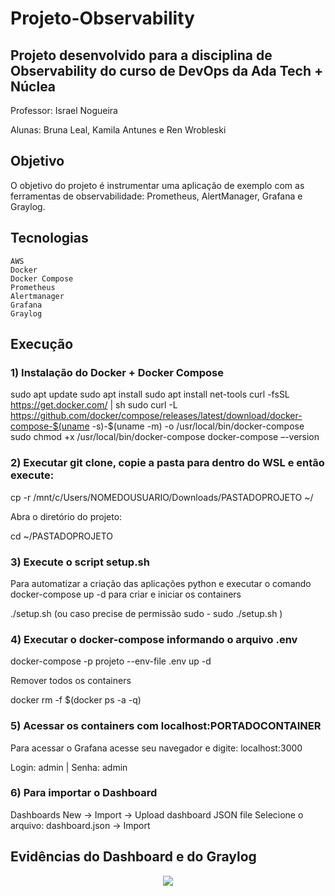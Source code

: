 <h1>Projeto-Observability</h1>

<h2>Projeto desenvolvido para a disciplina de Observability do curso de DevOps da Ada Tech + Núclea</h2>

Professor: Israel Nogueira

Alunas: Bruna Leal, Kamila Antunes e Ren Wrobleski

<h2>Objetivo</h2>

O objetivo do projeto é instrumentar uma aplicação de exemplo com as ferramentas de observabilidade:
Prometheus, AlertManager, Grafana e Graylog.


<h2>Tecnologias</h2>

    AWS
    Docker
    Docker Compose
    Prometheus
    Alertmanager
    Grafana
    Graylog

<h2>Execução</h2>

<h3>1) Instalação do Docker + Docker Compose</h3>

sudo apt update
sudo apt install
sudo apt install net-tools
curl -fsSL https://get.docker.com/ | sh
sudo curl -L https://github.com/docker/compose/releases/latest/download/docker-compose-$(uname -s)-$(uname -m) -o /usr/local/bin/docker-compose
sudo chmod +x /usr/local/bin/docker-compose
docker-compose –-version

<h3>2) Executar git clone, copie a pasta para dentro do WSL e então execute:</h3>

cp -r /mnt/c/Users/NOMEDOUSUARIO/Downloads/PASTADOPROJETO ~/

Abra o diretório do projeto:

cd ~/PASTADOPROJETO

<h3>3) Execute o script setup.sh</h3>

Para automatizar a criação das aplicações python e executar o comando docker-compose up -d para criar e iniciar os containers

./setup.sh (ou caso precise de permissão sudo - sudo ./setup.sh )

<h3>4) Executar o docker-compose informando o arquivo .env </h3>

docker-compose -p projeto  --env-file .env up -d

Remover todos os containers

docker rm -f $(docker ps -a -q)

<h3>5) Acessar os containers com localhost:PORTADOCONTAINER </h3>
Para acessar o Grafana acesse seu navegador e digite: localhost:3000

Login: admin | Senha: admin

<h3>6) Para importar o Dashboard</h3>
 Dashboards New -> Import -> Upload dashboard JSON file Selecione o arquivo: dashboard.json -> Import



<h2>Evidências do Dashboard e do Graylog</h2>
<div align="center">
<img src="[https://github.com/RenWro/RenWro/assets/134458911/29143b94-27ae-4226-9454-47a0d54627c0](https://github.com/kamilaantunes/projeto-obervality-ada/assets/134458911/90236dae-af80-4cb0-a1e1-87a28e9d3e52)">
</div>

